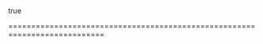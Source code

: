 <!--**
/*-------------------------------------------
    Auto-generated file. Do not modify.
-------------------------------------------

**-->
<!--merge--><!--/merge-->
<!--custom_default_for_generic-->true<!--/custom_default_for_generic-->
===========================================================================
